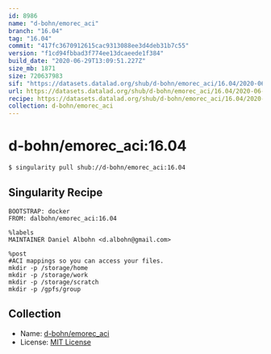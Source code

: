 ```yaml
---
id: 8986
name: "d-bohn/emorec_aci"
branch: "16.04"
tag: "16.04"
commit: "417fc3670912615cac9313088ee3d4deb31b7c55"
version: "f1cd94fbbad3f774ee13dcaeede1f384"
build_date: "2020-06-29T13:09:51.227Z"
size_mb: 1871
size: 720637983
sif: "https://datasets.datalad.org/shub/d-bohn/emorec_aci/16.04/2020-06-29-417fc367-f1cd94fb/f1cd94fbbad3f774ee13dcaeede1f384.simg"
url: https://datasets.datalad.org/shub/d-bohn/emorec_aci/16.04/2020-06-29-417fc367-f1cd94fb/
recipe: https://datasets.datalad.org/shub/d-bohn/emorec_aci/16.04/2020-06-29-417fc367-f1cd94fb/Singularity
collection: d-bohn/emorec_aci
---
```


# d-bohn/emorec_aci:16.04

```bash
$ singularity pull shub://d-bohn/emorec_aci:16.04
```

## Singularity Recipe

```singularity
BOOTSTRAP: docker
FROM: dalbohn/emorec_aci:16.04

%labels
MAINTAINER Daniel Albohn <d.albohn@gmail.com>

%post
#ACI mappings so you can access your files.
mkdir -p /storage/home
mkdir -p /storage/work
mkdir -p /storage/scratch
mkdir -p /gpfs/group
```

## Collection

 - Name: [d-bohn/emorec_aci](https://github.com/d-bohn/emorec_aci)
 - License: [MIT License](https://api.github.com/licenses/mit)

